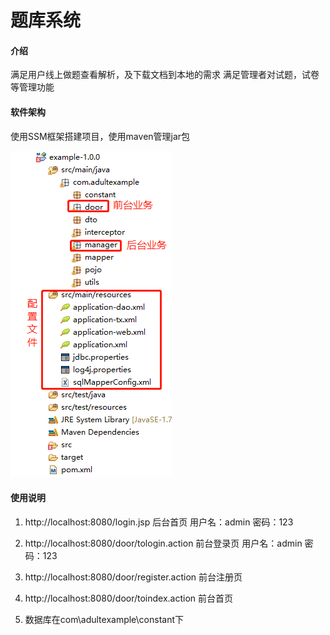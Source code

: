 # 题库系统

#### 介绍
满足用户线上做题查看解析，及下载文档到本地的需求
满足管理者对试题，试卷等管理功能

#### 软件架构
使用SSM框架搭建项目，使用maven管理jar包

![image-20200319163520172](README_img/image-20200319163520172.png)

#### 使用说明

1. http://localhost:8080/login.jsp  后台首页     用户名：admin  密码：123

2. http://localhost:8080/door/tologin.action  前台登录页 用户名：admin 密码：123

3. http://localhost:8080/door/register.action 前台注册页

4. http://localhost:8080/door/toindex.action  前台首页

5. 数据库在com\adultexample\constant下

    
